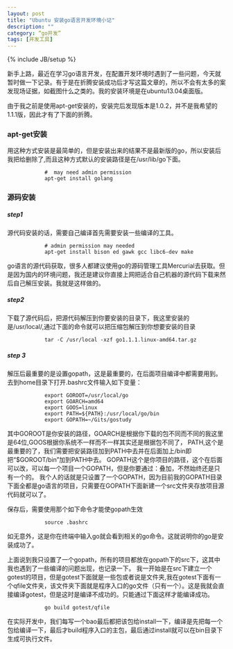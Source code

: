 ```yaml
---
layout: post
title: "Ubuntu 安装go语言开发环境小记"
description: ""
category: “go开发”
tags: [开发工具]
---
```

{% include JB/setup %}

新手上路，最近在学习go语言开发，在配置开发环境时遇到了一些问题，今天就暂时做一下记录。有于是在折腾安装成功后才写这篇文章的，所以不会有太多的案发现场证据，如截图什么之类的。我的安装环境是在ubuntu13.04桌面版。

由于我之前是使用apt-get安装的，安装完后发现版本是1.0.2，并不是我希望的1.1.1版，因此才有了下面的折腾。

###  apt-get安装
用这种方式安装是最简单的，但是安装出来的结果不是最新版的go，所以安装后我把给删除了,而且这种方式默认的安装路径是在/usr/lib/go下面。

                #  may need admin permission
                apt-get install golang 

### 源码安装
##### step1
源代码安装的话，需要自己编译首先需要安装一些编译的工具。

                # admin permission may needed
                apt-get install bison ed gawk gcc libc6-dev make

go语言的源代码获取，很多人都建议使用go的源码管理工具Mercurial去获取。但是因为国内的环境问题，我还是建议你直接上网把适合自己机器的源代码下载来然后自己解压安装。我就是这样做的。

##### step2
下载了源代码后，把源代码解压到你要安装的目录下，我这里安装的是/usr/local/,通过下面的命令就可以把压缩包解压到你想要安装的目录

                tar -C /usr/local -xzf go1.1.1.linux-amd64.tar.gz

##### step 3
解压后最重要的是设置gopath，这是最重要的，在后面项目编译中都需要用到。去到home目录下打开.bashrc文件输入如下变量：

                export GOROOT=/usr/local/go
                export GOARCH=amd64
                export GOOS=linux
                export PATH=${PATH}:/usr/local/go/bin
                export GOPATH=~/Gits/gostudy
其中GOROOT是你安装的路径，GOARCH是根据你下载的包不同而不同的我这里是64位,GOOS根据你系统不一样而不一样其实还是根据包不同了，
PATH,这个是最重要的了，我们需要把安装路径加到PATH中去并在后面加上/bin即把“$GOROOT/bin”加到PATH中去。
GOPATH这个是你项目的路径，这个在后面可以改，可以每一个项目一个GOPATH，但是你要通过：叠加，不然始终还是只有一个的。
我个人的话就是只设置了一个GOPATH，因为目前我的GOPATH目录下面全都是go语言的项目，只需要在GOPATH下面新建一个src文件夹存放项目源代码就可以了。

保存后，需要使用那个如下命令才能使gopath生效

                source .bashrc

如无意外，这是你在终端中输入go就会看到相关的go命令。这就说明你的go是安装成功了。

上面说到我只设置了一个gopath，所有的项目都放在gopath下的src下，这其中我也遇到了一些编译的问题出现，也记录一下。
我一开始是在src下建立一个gotest的项目，但是gotest下面就是一些包或者说是文件夹,我在gotest下面有一个qfile文件夹，该文件夹下面就是程序入口的go文件（只有一个）。这是我就会直接编译gotest，但是这时是编译不成功的。只能通过下面这样才能编译成功。

                go build gotest/qfile 

在实际开发中，我们每写一个bao最后都把该包给install一下，编译是先把每一个包给编译一下，最后才build程序入口的主包，最后通过install就可以在bin目录下生成可执行文件。